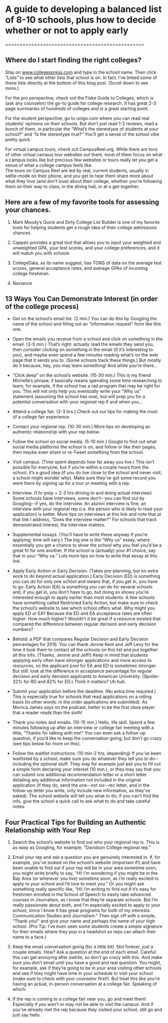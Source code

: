# A guide to developing a balanced list of 8-10 schools, plus how to decide whether or not to apply early
================================================
## Where do I start finding the right colleges?

Stay on www.collegexpress.com and type in the school name. Then click “Lists” to see what other lists that school is on. In fact, I’ve linked some of these lists directly at the bottom of this blog post. (Scroll down to see more.)

For the pro perspective, check out the Fiske Guide to Colleges, which is (ask any counselor) the go-to guide for college research.  It has great 2-3 page summaries of hundreds of colleges and is a great starting point. 

For the student perspective, go to unigo.com where you can read real students’ opinions on their schools. But don’t just read 1-2 reviews, read a bunch of them, in particular the “What’s the stereotype of students at your school?” and “Is the stereotype true?” You’ll get a sense of the school vibe pretty quick.

For virtual campus tours, check out CampusReel.org.  While there are tons of other virtual campus tour websites out there, most of them focus on what a campus looks like but precious few websites or tours really let you get a sense of what a college campus feels like.  
The tours on Campus Reel are led by real, current students, usually in selfie-mode on their phone, and you get to hear them share more about what they love (and don’t love) about their college, whether you’re following them on their way to class, in the dining hall, or at a get-together.

## Here are a few of my favorite tools for assessing your chances.

1. Mark Moody’s Quick and Dirty College List Builder is one of my favorite tools for helping students get a rough idea of their college admissions chances. 

2. Cappex provides a great tool that allows you to input your weighted and unweighted GPA, your test scores, and your college preferences, and it will match you with schools 

3. CollegeData, as its name suggest, has TONS of data on the average test scores, general acceptance rates, and average GPAs of incoming college freshman.

4. Naviance 


## 13 Ways You Can Demonstrate Interest (in order of the college process)

- Get on the school’s email list. (2 min.) You can do this by Googling the name of the school and filling out an “information request” form like this one.

-   Open the emails you receive from a school and click on something in the email. (3-5 min.) That’s right: actually read the emails they send you, then consider clicking on something in the email (if it’s interesting to you), and maybe even spend a few minutes reading what’s on the web page that it sends you to. (Some schools track these things.) But mostly do it because, hey, you may learn something! And while you’re there...

-    “Click deep” on the school’s website. (15-30 min.) This is my friend Michelle’s phrase; it basically means spending some time researching to learn, for example, if the school has a rad program that may be right for you. This will not only help you eventually write your “Why us” statement (assuming the school has one), but will prep you for a potential conversation with your regional rep if and when you…

-    Attend a college fair. (2-3 hrs.) Check out our tips for making the most of a college fair experience.

-    Contact your regional rep. (10-30 min.) More tips on developing an authentic relationship with your rep below.

-    Follow the school on social media. (5-10 min.) Google to find out what social media platforms the school is on, and follow or like their pages, then maybe even share or re-Tweet something from the school.

-    Visit campus. (Time spent depends how far away you live.) This isn’t possible for everyone, but if you’re within a couple hours from the school, it’s a good idea (if you do live close to the school and never visit, a school might wonder why). Make sure they’ve got some record you were there by signing up for a tour or meeting with a rep.

 -   Interview. (1 hr prep + 2-3 hrs driving to and doing actual interview) Some schools have interviews, some don’t--you can find out by Googling--if yes, do the interview. An alumni interview is fine; an interview with your regional rep (i.e. the person who is likely to read your application) is better. More tips on interviews at this link and note that at that link I address, “Does the interview matter?” For schools that track demonstrated interest, the interview matters.

-   Supplemental essays. (You’ll have to write these anyway if you’re applying; time will vary.) The big one is the “Why us” essay, where essentially you get a chance to show the school why you feel you’d be a great fit for one another. If the school is (actually) your #1 choice, say that in your “Why us.” Lots more tips on how to write that essay at this link.

-    Apply Early Action or Early Decision. (Takes pre-planning, but no extra work to do beyond actual application.) Early Decision (ED) is something you can do for only one school and means that, if you get in, you have to go. Early Action (EA) is something you can do for several schools and, if you get in, you don’t have to go, but doing so shows you’re interested enough to apply earlier than most students. A few schools have something called Restricted Early Action, but make sure to check the school’s website to see which school offers what. Why might you apply ED or EA? Because the ED and EA acceptance rates are often higher. How much higher? Wouldn’t it be great if a resource existed that compared the difference between regular decision and early decision numbers?

-    Behold: a PDF that compares Regular Decision and Early Decision percentages for 2016. You can thank Jennie Kent and Jeff Levy for the time it took them to contact all the schools on this list and put together all this info. (Thanks, Jennie and Jeff!) Keep in mind that students applying early often have stronger applications and more access to resources, so the applicant pool for EA and ED is sometimes stronger. But still: look at the difference in acceptance percentage for regular decision and early decision applicants to American University. (Spoiler: 32% for RD and 82% for ED.) Think it matters? Uh huh.

-    Submit your application before the deadline. (No extra time required.) This is especially true for schools that read applications on a rolling basis (in other words: in the order applications are submitted). As Monica James says on the podcast, better to be the first oboe player that a reader reads than the sixth!

-    Thank you notes and emails. (10-15 min.) Hello, life skill. Spend a few minutes following up after an interview or college fair meeting with a little, “Thanks for talking with me!” You can even ask a follow-up question, if you’d like to keep the conversation going, but don’t go crazy (see tips below for more on this).

-    Follow the waitlist instructions. (10 min-2 hrs, depending) If you’ve been waitlisted by a school, make sure you do whatever they tell you to do--including the optional stuff. They may for example just ask you to fill out a simple form declaring your interest (10 min.), or they may say that you can submit one additional recommendation letter or a short letter detailing any additional information not included in the original application (if they do, send the one--not six--rec letter, and in the follow-up letter you write, only include new information, as they've asked). The school website will tell you what to do; if you can’t find the info, give the school a quick call to ask what to do and take careful notes.

## Four Practical Tips for Building an Authentic Relationship with Your Rep

1.    Search the school’s website to find out who your regional rep is. This is as easy as Googling, for example, “Davidson College regional rep.”

2.    Email your rep and ask a question you are genuinely interested in. If, for example, you’ve looked on the school’s website (important if!) and have been unable to find out if your rep will be in your area sometime soon, you might write briefly to say, “Hi! I’m wondering if you might be in the Bay Area (or wherever you live) sometime soon, as I’m really excited to apply to your school and I’d love to meet you.” Or you might ask something really specific like, “Hi! I’m writing to find out if it’s easy for freshmen enrolled in the School of Speech to easily take advanced courses in Journalism, as I know that they’re separate schools. But I’m really passionate about both, and I’m especially excited to apply to your school, since I know it has great programs for both of my interests: Communication Studies and Journalism.” Then sign off with a simple, “Thank you!” and give your name and perhaps the name of your high school. (Pro Tip: I’ve even seen some students create a simple signature for their emails where they pop in a headshot so reps can attach their name to a face.)

3.    Keep the email conversation going (for a little bit). Not forever, just a couple emails. How? Ask a question at the end of each email. Careful: this can get annoying after awhile, so don’t go crazy with this. And make sure you don’t email until you have a good and real question. You might, for example, ask if they’re going to be in your area visiting other schools and see if they might have time in your schedule to visit your school (make sure to check with your counselor first!). But treat this like you’re having an actual, in-person conversation at a college fair. Speaking of which:

4.    If the rep is coming to a college fair near you, go and meet them! Especially if you won’t or may not be able to visit the campus. And if you’ve already met the rep because they visited your school, still go and just say hello.
